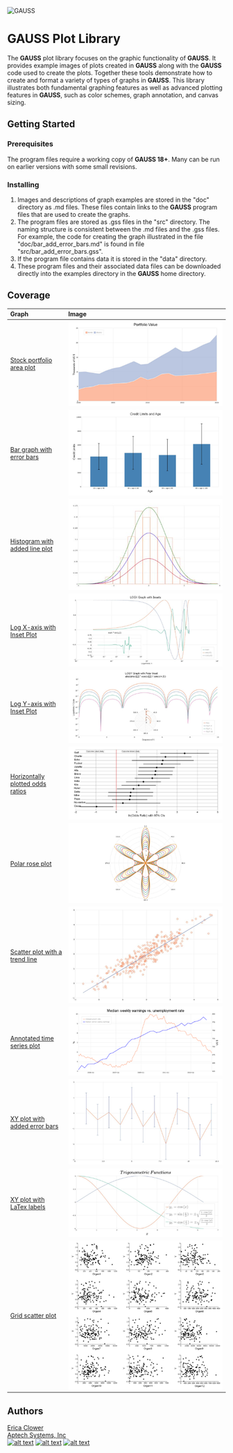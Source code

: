 ![GAUSS](https://github.com/ec78/gauss-plot-library/blob/master/images/polar_rose.jpg?raw=true)

# GAUSS Plot Library
The **GAUSS** plot library focuses on the graphic functionality of **GAUSS**. It provides example images of plots created in **GAUSS** along with the **GAUSS** code used to create the plots. Together these tools demonstrate how to create and format a variety of types of graphs in **GAUSS**. This library illustrates both fundamental graphing features as well as advanced plotting features in **GAUSS**, such as color schemes, graph annotation, and canvas sizing.

## Getting Started
### Prerequisites
The program files require a working copy of **GAUSS 18+**. Many can be run on earlier versions with some small revisions.

### Installing
1. Images and descriptions of graph examples are stored in the "doc" directory as .md files. These files contain links to the **GAUSS** program files that are used to create the graphs.
2. The program files are stored as .gss files in the "src" directory. The naming structure is consistent between the .md files and the .gss files. For example, the code for creating the graph illustrated in the file "doc/bar_add_error_bars.md" is found in file "src/bar_add_error_bars.gss".
3. If the program file contains data it is stored in the "data" directory.
4. These program files and their associated data files can be downloaded directly into the examples directory in the **GAUSS** home directory.

## Coverage
|Graph|Image|
|:----|:----|
|[Stock portfolio area plot](docs/area_plot_stocks.md)|![GAUSS area plot](images/area_stock_portfolio.jpeg)|
|[Bar graph with error bars](docs/bar_add_error_bars.md)|![GAUSS bar graph with error bars](images/bar_add_error_bars_default.jpg)|
|[Histogram with added line plot](docs/histogram_line_plot.md)|![GAUSS histogram plot](images/histogram_line_plot_default.jpg)|
|[Log X-axis with Inset Plot](docs/logx_with_inset.md)|![GAUSS logX graph](images/logx_with_inset.jpeg)|
|[Log Y-axis with Inset Plot](docs/logy_with_inset.md)|![GAUSS logY graph](images/logy_with_inset.jpeg)|
|[Horizontally plotted odds ratios](docs/odds_ratio_horizontal.md)|![GAUSS horizontal odds ratio](images/odds_ratio_horizontal.jpeg)|
|[Polar rose plot](docs/polar_rose.md)|![GAUSS polar rose](images/polar_rose.jpg)|
|[Scatter plot with a trend line](docs/scatter_trend_line_plot.md)|![GAUSS polar rose](images/scatter_trend_line_default.jpg)|
|[Annotated time series plot](docs/time_series_annotated.md)|![GAUSS annotated time series](images/time_series_annotated.png)|
|[XY plot with added error bars](docs/xy_add_error_bars.md)|![GAUSS annotated time series](images/xy_add_error_bars_default.jpeg)|
|[XY plot with LaTex labels](docs/xy_latex.md)|![GAUSS XY plot with LaTex labels](images/xy_latex_default.jpeg)|
|[Grid scatter plot](docs/grid-plot-adjusted-canvas.md)|![GAUSS grid scatter plot](images/grid-plot-adjusted-canvas.jpeg)|

## Authors
[Erica Clower](mailto:eclower@aptech.com)  
[Aptech Systems, Inc](https://www.aptech.com/)  
[![alt text][1.1]][1]
[![alt text][2.1]][2]
[![alt text][3.1]][3]

<!-- links to social media icons -->
[1.1]: https://www.aptech.com/wp-content/uploads/2019/02/fb.png (Visit Aptech Facebook)
[2.1]: https://www.aptech.com/wp-content/uploads/2019/02/gh.png (Aptech Github)
[3.1]: https://www.aptech.com/wp-content/uploads/2019/02/li.png (Find us on LinkedIn)

<!-- links to your social media accounts -->
[1]: https://www.facebook.com/GAUSSAptech/
[2]: https://github.com/aptech
[3]: https://linkedin.com/in/ericaclower
<!-- Please don't remove this: Grab your social icons from https://github.com/carlsednaoui/gitsocial -->
